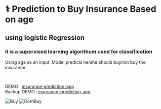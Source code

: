 # ⚕️ Prediction to Buy Insurance Based on age

## using logistic Regression


### it is a supervised learning algorithum used for classification

Using age as an input .Model predicts he/she should buy/not buy the insurance.

<br>

DEMO : [insurance-prediction-app](https://thenandan-insurance-ml-index-7zctwj.streamlitapp.com/)
<br>
Backup DEMO : [insurance-prediction-app](https://insurance-heroku.herokuapp.com/)

![Buy](https://github.com/TheNandan/insurance-logReg/blob/main/buy.png)
![DontBuy](https://github.com/TheNandan/insurance-logReg/blob/main/DontBuy.png)

